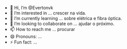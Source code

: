- 👋 Hi, I’m @Evertonvk
- 👀 I’m interested in ... crescer na vida.
- 🌱 I’m currently learning ... sobre elétrica e fibra óptica.
- 💞️ I’m looking to collaborate on ... ajudar o próximo.
- 📫 How to reach me ... procurar
- 😄 Pronouns: ...
- ⚡ Fun fact: ...

<!---
Evertonvk/Evertonvk is a ✨ special ✨ repository because its `README.md` (this file) appears on your GitHub profile.
You can click the Preview link to take a look at your changes.
--->
